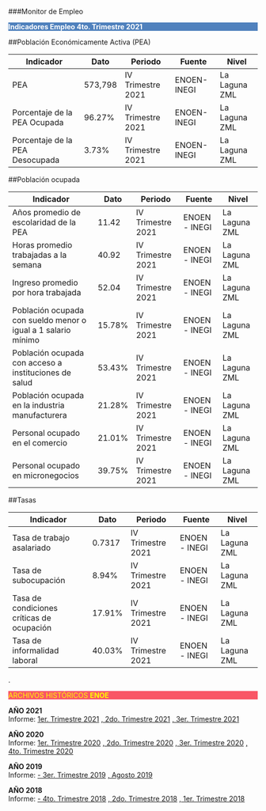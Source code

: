 
###Monitor de Empleo

<p style="background-color:#4F81BD;color:white;"><strong>Indicadores Empleo 4to. Trimestre 2021</strong></p>

##Población Económicamente Activa (PEA)

Indicador                       |Dato       |Periodo            |Fuente        |Nivel          |
--------------------------------|-----------|-------------------|--------------|---------------|
PEA                            |573,798    |IV Trimestre 2021  |ENOEN-INEGI |La Laguna  ZML|
Porcentaje de la PEA Ocupada   |96.27%     |IV Trimestre 2021  |ENOEN-INEGI |La Laguna  ZML|
Porcentaje de la PEA Desocupada |3.73%     |IV Trimestre 2021  |ENOEN-INEGI |La Laguna  ZML|

##Población ocupada

Indicador                                                        |Dato      |Periodo           |Fuente        |Nivel            |
-----------------------------------------------------------------|----------|------------------|--------------|-----------------|
Años promedio de escolaridad de la PEA                          |11.42     |IV Trimestre 2021 |ENOEN - INEGI |La Laguna   ZML |
Horas promedio trabajadas a la semana                           |40.92     |IV Trimestre 2021 |ENOEN - INEGI |La Laguna   ZML |
Ingreso promedio por hora trabajada                             |52.04     |IV Trimestre 2021 |ENOEN - INEGI |La Laguna   ZML |
Población ocupada con sueldo menor o igual a 1 salario mínimo   |15.78%    |IV Trimestre 2021 |ENOEN - INEGI |La Laguna   ZML |
Población ocupada con acceso a instituciones de salud           |53.43%    |IV Trimestre 2021 |ENOEN - INEGI |La Laguna   ZML |
Población ocupada en la industria manufacturera                 |21.28%    |IV Trimestre 2021 |ENOEN - INEGI |La Laguna   ZML |
Personal ocupado en el comercio                                 |21.01%    |IV Trimestre 2021 |ENOEN - INEGI |La Laguna   ZML |
Personal ocupado en micronegocios                               |39.75%    |IV Trimestre 2021 |ENOEN - INEGI |La Laguna   ZML |


##Tasas

Indicador                                         |Dato    |Periodo           |Fuente        |Nivel            |
--------------------------------------------------|--------|------------------|--------------|-----------------|
Tasa de trabajo asalariado                       |0.7317  |IV Trimestre 2021 |ENOEN - INEGI |La Laguna    ZML|
Tasa de subocupación                              |8.94%   |IV Trimestre 2021 |ENOEN - INEGI |La Laguna    ZML|
Tasa de condiciones críticas de ocupación         |17.91%  |IV Trimestre 2021 |ENOEN - INEGI |La Laguna    ZML|
Tasa de informalidad laboral                      |40.03%  |IV Trimestre 2021 |ENOEN - INEGI |La Laguna    ZML|

.
<p style="background-color:#f95666;color:yellow;">ARCHIVOS HISTÓRICOS <strong>ENOE</strong></p>


<b> AÑO 2021 </b>
</br>
Informe:
[1er. Trimestre 2021](http://www.trcimplan.gob.mx/monitores/empleo/monitor-empleo-trim1-2021.pdf)
[, 2do. Trimestre 2021](http://www.trcimplan.gob.mx/monitores/empleo/monitor-empleo-trim2-2021.pdf)
[, 3er. Trimestre 2021](http://www.trcimplan.gob.mx/monitores/empleo/monitor-empleo-trim3-2021.pdf)

<b> AÑO 2020 </b>
</br>
Informe:
[1er. Trimestre 2020](http://www.trcimplan.gob.mx/monitores/empleo/monitor-empleo-trim1-2020.pdf)
[, 2do. Trimestre 2020](http://www.trcimplan.gob.mx/monitores/empleo/monitor-empleo-trim2-2020.pdf)
[, 3er. Trimestre 2020](http://www.trcimplan.gob.mx/monitores/empleo/monitor-empleo-trim3-2020.pdf)
[, 4to. Trimestre 2020](http://www.trcimplan.gob.mx/monitores/empleo/monitor-empleo-trim4-2020.pdf)


<b> AÑO 2019 </b>
</br>
Informe:
[- 3er. Trimestre 2019](http://www.trcimplan.gob.mx/monitores/empleo/monitor-empleo-3er-trim-2019.pdf)
[, Agosto 2019](http://www.trcimplan.gob.mx/monitores/empleo/monitor-empleo-8-2019.pdf)
</br>

<b> AÑO 2018 </b>
</br>
Informe:
[- 4to. Trimestre 2018](http://www.trcimplan.gob.mx/monitores/empleo/monitor-empleo-4-2018.pdf)
[, 2do. Trimestre 2018](http://www.trcimplan.gob.mx/monitores/empleo/monitor-empleo-2-2018.pdf)
[, 1er. Trimestre 2018](http://www.trcimplan.gob.mx/monitores/empleo/monitor-empleo-1-2018.pdf)
</br>

</br>
